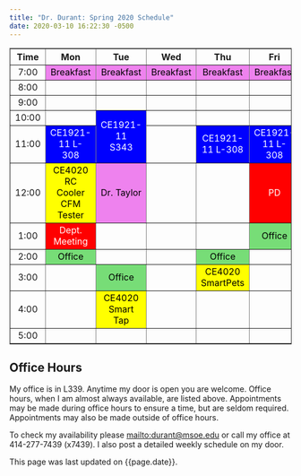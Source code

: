 ```yaml
---
title: "Dr. Durant: Spring 2020 Schedule"
date: 2020-03-10 16:22:30 -0500
---
```


<style type="text/css">
td		{	text-align: center;				}
td.oh		{	background-color: #77DD77;	color: black;	}
td.am		{	background-color: red;		color: white;	}
td.ce4020	{	background-color: yellow;	color: black;	}
td.ce1921       {       background-color: blue;		color: white;	}
td.lunch	{	background-color: violet;	color: black;	}
</style>

<div align="center">
<table border>
<tr><th>Time</th>	<th>Mon</th>						<th>Tue</th>						<th>Wed</th>				<th>Thu</th>					<th>Fri</th>					</tr>
<tr><td>7:00</td>	<td class="lunch">Breakfast</td>			<td class="lunch">Breakfast</td>			<td class="lunch">Breakfast</td>	<td class="lunch">Breakfast</td>		<td class="lunch">Breakfast</td>		</tr>
<tr><td>8:00</td>	<td>&nbsp;</td>						<td>&nbsp;</td>						<td>&nbsp;</td>				<td>&nbsp;</td>					<td>&nbsp;</td>					</tr>
<tr><td>9:00</td>	<td>&nbsp;</td>						<td>&nbsp;</td>						<td>&nbsp;</td>				<td>&nbsp;</td>					<td>&nbsp;</td>					</tr>
<tr><td>10:00</td>	<td>&nbsp;</td>						<td class="ce1921" rowspan="2">CE1921-11<br/>S343</td>	<td>&nbsp;</td>				<td>&nbsp;</td>					<td>&nbsp;</td>					</tr>
<tr><td>11:00</td>	<td class="ce1921">CE1921-11&nbsp;L-308</td>									<td>&nbsp;</td>				<td class="ce1921">CE1921-11&nbsp;L-308</td>	<td class="ce1921">CE1921-11&nbsp;L-308</td>	</tr>
<tr><td>12:00</td>	<td class="ce4020">CE4020 RC Cooler<br/>CFM Tester</td>	<td class="lunch">Dr. Taylor</td>			<td>&nbsp;</td>				<td>&nbsp;</td>					<td class="am">PD</td>				</tr>
<tr><td>1:00</td>	<td class="am">Dept. Meeting</td>			<td>&nbsp;</td>				<td>&nbsp;</td>				<td>&nbsp;</td>					<td class="oh">Office</td>			</tr>
<tr><td>2:00</td>	<td class="oh">Office</td>				<td>&nbsp;</td>						<td>&nbsp;</td>				<td class="oh">Office</td>			<td>&nbsp;</td>					</tr>
<tr><td>3:00</td>	<td>&nbsp;</td>						<td class="oh">Office</td>						<td>&nbsp;</td>				<td class="ce4020">CE4020 SmartPets</td>	<td>&nbsp;</td>					</tr>
<tr><td>4:00</td>	<td>&nbsp;</td>						<td class="ce4020">CE4020 Smart Tap</td>						<td>&nbsp;</td>				<td>&nbsp;</td>					<td>&nbsp;</td>					</tr>
<tr><td>5:00</td>	<td>&nbsp;</td>						<td>&nbsp;</td>						<td>&nbsp;</td>				<td>&nbsp;</td>					<td>&nbsp;</td>					</tr>
</table>
</div>

## Office Hours

My office is in L339.
Anytime my door is open you are welcome.
Office hours, when I am almost always available, are listed above.
Appointments may be made during	office hours to	ensure a time, but are seldom required.
Appointments may also be made outside of office hours.

To check my availability please <mailto:durant@msoe.edu> or call my office at 414-277-7439 (x7439).
I also post a detailed weekly schedule on my door.

This page was last updated on {{page.date}}.
